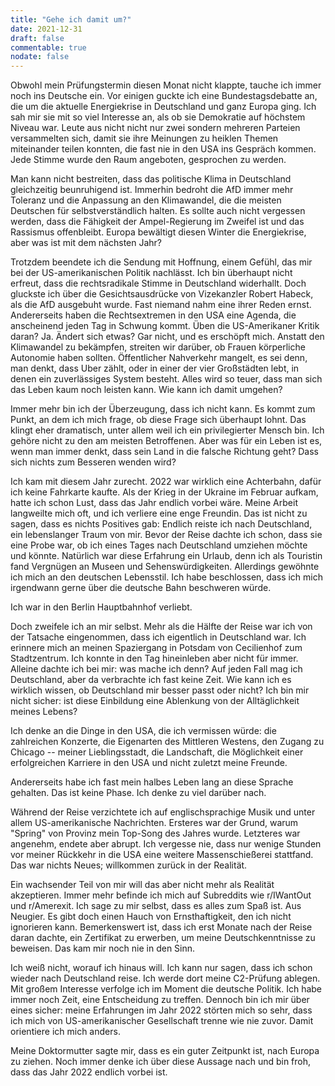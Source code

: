 ```yaml
---
title: "Gehe ich damit um?"
date: 2021-12-31
draft: false
commentable: true
nodate: false
---
```

Obwohl mein Prüfungstermin diesen Monat nicht klappte, tauche ich immer noch ins Deutsche ein. Vor einigen guckte ich eine Bundestagsdebatte an, die um die aktuelle Energiekrise in Deutschland und ganz Europa ging. Ich sah mir sie mit so viel Interesse an, als ob sie Demokratie auf höchstem Niveau war. Leute aus nicht nicht nur zwei sondern mehreren Parteien versammelten sich, damit sie ihre Meinungen zu heiklen Themen miteinander teilen konnten, die fast nie in den USA ins Gespräch kommen. Jede Stimme wurde den Raum angeboten, gesprochen zu werden. 

Man kann nicht bestreiten, dass das politische Klima in Deutschland gleichzeitig beunruhigend ist. Immerhin bedroht die AfD immer mehr Toleranz und die Anpassung an den Klimawandel, die die meisten Deutschen für selbstverständlich halten. Es sollte auch nicht vergessen werden, dass die Fähigkeit der Ampel-Regierung im Zweifel ist und das Rassismus offenbleibt. Europa bewältigt diesen Winter die Energiekrise, aber was ist mit dem nächsten Jahr?

Trotzdem beendete ich die Sendung mit Hoffnung, einem Gefühl, das mir bei der US-amerikanischen Politik nachlässt. Ich bin überhaupt nicht erfreut, dass die rechtsradikale Stimme in Deutschland widerhallt. Doch gluckste ich über die Gesichtsausdrücke von Vizekanzler Robert Habeck, als die AfD ausgebuht wurde. Fast niemand nahm eine ihrer Reden ernst. Andererseits haben die Rechtsextremen in den USA eine Agenda, die anscheinend jeden Tag in Schwung kommt. Üben die US-Amerikaner Kritik daran? Ja. Ändert sich etwas? Gar nicht, und es erschöpft mich. Anstatt den Klimawandel zu bekämpfen, streiten wir darüber, ob Frauen körperliche Autonomie haben sollten. Öffentlicher Nahverkehr mangelt, es sei denn, man denkt, dass Uber zählt, oder in einer der vier Großstädten lebt, in denen ein zuverlässiges System besteht. Alles wird so teuer, dass man sich das Leben kaum noch leisten kann. Wie kann ich damit umgehen?

Immer mehr bin ich der Überzeugung, dass ich nicht kann. Es kommt zum Punkt, an dem ich mich frage, ob diese Frage sich überhaupt lohnt. Das klingt eher dramatisch, unter allem weil ich ein privilegierter Mensch bin. Ich gehöre nicht zu den am meisten Betroffenen. Aber was für ein Leben ist es, wenn man immer denkt, dass sein Land in die falsche Richtung geht? Dass sich nichts zum Besseren wenden wird?

Ich kam mit diesem Jahr zurecht. 2022 war wirklich eine Achterbahn, dafür ich keine Fahrkarte kaufte. Als der Krieg in der Ukraine im Februar aufkam, hatte ich schon Lust, dass das Jahr endlich vorbei wäre. Meine Arbeit langweilte mich oft, und ich verliere eine enge Freundin. Das ist nicht zu sagen, dass es nichts Positives gab: Endlich reiste ich nach Deutschland, ein lebenslanger Traum von mir. Bevor der Reise dachte ich schon, dass sie eine Probe war, ob ich eines Tages nach Deutschland umziehen möchte und könnte. Natürlich war diese Erfahrung ein Urlaub, denn ich als Touristin fand Vergnügen an Museen und Sehenswürdigkeiten. Allerdings gewöhnte ich mich an den deutschen Lebensstil. Ich habe beschlossen, dass ich mich irgendwann gerne über die deutsche Bahn beschweren würde.

Ich war in den Berlin Hauptbahnhof verliebt.

Doch zweifele ich an mir selbst. Mehr als die Hälfte der Reise war ich von der Tatsache eingenommen, dass ich eigentlich in Deutschland war. Ich erinnere mich an meinen Spaziergang in Potsdam von Cecilienhof zum Stadtzentrum. Ich konnte in den Tag hineinleben aber nicht für immer. Alleine dachte ich bei mir: was mache ich denn? Auf jeden Fall mag ich Deutschland, aber da verbrachte ich fast keine Zeit. Wie kann ich es wirklich wissen, ob Deutschland mir besser passt oder nicht? Ich bin mir nicht sicher: ist diese Einbildung eine Ablenkung von der Alltäglichkeit meines Lebens?

Ich denke an die Dinge in den USA, die ich vermissen würde: die zahlreichen Konzerte, die Eigenarten des Mittleren Westens, den Zugang zu Chicago -- meiner Lieblingsstadt, die Landschaft, die Möglichkeit einer erfolgreichen Karriere in den USA und nicht zuletzt meine Freunde.

Andererseits habe ich fast mein halbes Leben lang an diese Sprache gehalten. Das ist keine Phase. Ich denke zu viel darüber nach.

Während der Reise verzichtete ich auf englischsprachige Musik und unter allem US-amerikanische Nachrichten. Ersteres war der Grund, warum "Spring" von Provinz mein Top-Song des Jahres wurde. Letzteres war angenehm, endete aber abrupt. Ich vergesse nie, dass nur wenige Stunden vor meiner Rückkehr in die USA eine weitere Massenschießerei stattfand. Das war nichts Neues; willkommen zurück in der Realität.

Ein wachsender Teil von mir will das aber nicht mehr als Realität akzeptieren. Immer mehr befinde ich mich auf Subreddits wie r/IWantOut und r/Amerexit. Ich sage zu mir selbst, dass es alles zum Spaß ist. Aus Neugier. Es gibt doch einen Hauch von Ernsthaftigkeit, den ich nicht ignorieren kann. Bemerkenswert ist, dass ich erst Monate nach der Reise daran dachte, ein Zertifikat zu erwerben, um meine Deutschkenntnisse zu beweisen. Das kam mir noch nie in den Sinn.

Ich weiß nicht, worauf ich hinaus will. Ich kann nur sagen, dass ich schon wieder nach Deutschland reise. Ich werde dort meine C2-Prüfung ablegen. Mit großem Interesse verfolge ich im Moment die deutsche Politik. Ich habe immer noch Zeit, eine Entscheidung zu treffen. Dennoch bin ich mir über eines sicher: meine Erfahrungen im Jahr 2022 störten mich so sehr, dass ich mich von US-amerikanischer Gesellschaft trenne wie nie zuvor. Damit orientiere ich mich anders.

Meine Doktormutter sagte mir, dass es ein guter Zeitpunkt ist, nach Europa zu ziehen. Noch immer denke ich über diese Aussage nach und bin froh, dass das Jahr 2022 endlich vorbei ist.
